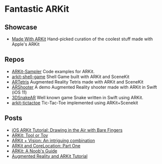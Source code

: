 # Fantastic ARKit

## Showcase

- [Made With ARKit](http://www.madewitharkit.com/) Hand-picked curation of the coolest stuff made with Apple's ARKit

## Repos

- [ARKit-Sampler](https://github.com/shu223/ARKit-Sampler) Code examples for ARKit.
- [arkit-shell-game](https://github.com/handsomecode/arkit-shell-game) Shell Game built with ARKit and SceneKit
- [ARTetris](https://github.com/exyte/ARTetris) Augmented Reality Tetris made with ARKit and SceneKit
- [ARShooter](https://github.com/farice/ARShooter) A demo Augmented Reality shooter made with ARKit in Swift (iOS 11)
- [3DSnakeAR](https://github.com/PGSSoft/3DSnakeAR) Well known game Snake written in Swift using ARKit.
- [arkit-tictactoe](https://github.com/bjarnel/arkit-tictactoe) Tic-Tac-Toe implemented using ARKit+Scenekit

## Posts

- [iOS ARKit Tutorial: Drawing in the Air with Bare Fingers](https://www.toptal.com/swift/ios-arkit-tutorial-drawing-in-air-with-fingers)
- [ARKit: Tool or Toy](https://medium.com/@ugiacoman/arkit-tool-or-toy-bbaf8cd70338)
- [ARKit + Vision: An intriguing combination](https://dev.to/osterbergjordan/arkit--vision-an-intriguing-combination)
- [ARKit and CoreLocation: Part One](https://medium.com/journey-of-one-thousand-apps/arkit-and-corelocation-part-one-fc7cb2fa0150)
- [ARKit: A Noob's Guide](http://arvindravi.com/posts/arkit-a-noobs-guide-part-one)
- [Augmented Reality and ARKit Tutorial](https://www.raywenderlich.com/172543/augmented-reality-and-arkit-tutorial)
